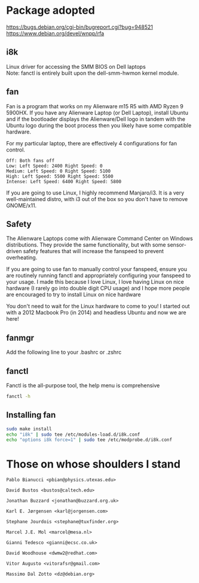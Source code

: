 # Package adopted

https://bugs.debian.org/cgi-bin/bugreport.cgi?bug=948521  
https://www.debian.org/devel/wnpp/rfa

## i8k

Linux driver for accessing the SMM BIOS on Dell laptops  
Note: fanctl is entirely built upon the dell-smm-hwmon kernel module.

## fan

Fan is a program that works on my Alienware m15 R5 with AMD Ryzen 9 5900HX.
If you have any Alienware Laptop (or Dell Laptop), install Ubuntu and if the bootloader
displays the Alienware/Dell logo in tandem with the Ubuntu logo during the boot process
then you likely have some compatible hardware.

For my particular laptop, there are effectively 4 configurations for fan control.

    Off: Both fans off
    Low: Left Speed: 2400 Right Speed: 0
    Medium: Left Speed: 0 Right Speed: 5100
    High: Left Speed: 5500 Right Speed: 5500
    Intense: Left Speed: 6400 Right Speed: 5800

If you are going to use Linux, I highly recommend Manjaro/i3. It is a very well-maintained distro,
with i3 out of the box so you don't have to remove GNOME/x11.

## Safety

The Alienware Laptops come with Alienware Command Center on Windows distributions. They provide the same functionality,
but with some sensor-driven safety features that will increase the fanspeed to prevent overheating.

If you are going to use fan to manually control your fanspeed, ensure you are routinely running fanctl and appropriately
configuring your fanspeed to your usage. I made this because I love Linux, I love having Linux on nice hardware (I
rarely go into double digit CPU usage) and I hope more people are encouraged to try to install Linux on nice hardware

You don't need to wait for the Linux hardware to come to you! I started out with a 2012 Macbook Pro (in 2014) and
headless Ubuntu and now we are here!

## fanmgr

Add the following line to your .bashrc or .zshrc

## fanctl

Fanctl is the all-purpose tool, the help menu is comprehensive

```bash
fanctl -h
```

## Installing fan

``` bash
sudo make install
echo "i8k" | sudo tee /etc/modules-load.d/i8k.conf
echo "options i8k force=1" | sudo tee /etc/modprobe.d/i8k.conf
```

# Those on whose shoulders I stand

    Pablo Bianucci <pbian@physics.utexas.edu>

    David Bustos <bustos@caltech.edu>

    Jonathan Buzzard <jonathan@buzzard.org.uk>

    Karl E. Jørgensen <karl@jorgensen.com>

    Stephane Jourdois <stephane@tuxfinder.org>

    Marcel J.E. Mol <marcel@mesa.nl>

    Gianni Tedesco <gianni@ecsc.co.uk>

    David Woodhouse <dwmw2@redhat.com>

    Vitor Augusto <vitorafsr@gmail.com>

    Massimo Dal Zotto <dz@debian.org>
